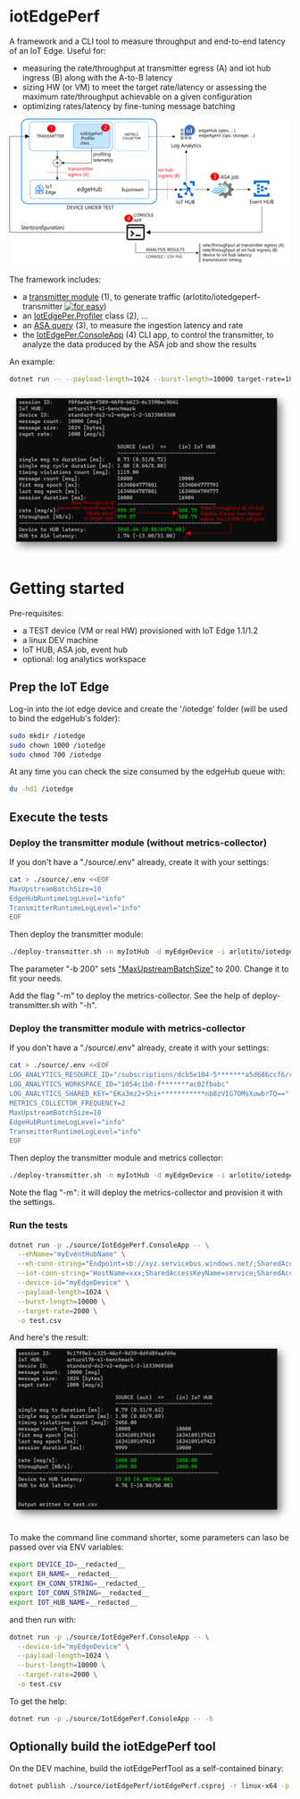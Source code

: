# iotEdgePerf
A framework and a CLI tool to measure throughput and end-to-end latency of an IoT Edge.
Useful for:
* measuring the rate/throughput at transmitter egress (A) and iot hub ingress (B) along with the A-to-B latency
* sizing HW (or VM) to meet the target rate/latency or assessing the maximum rate/throughput achievable on a given configuration
* optimizing rates/latency by fine-tuning message batching

![](./images/architecture.png)

The framework includes:

* a [transmitter module](source/IotEdgePerf.Transmitter.Edge/) (1), to generate traffic 
  (arlotito/iotedgeperf-transmitter [![for easy](https://img.shields.io/docker/v/arlotito/iotedgeperf-transmitter)](https://hub.docker.com/repository/docker/arlotito/iotedgeperf-transmitter))
* an [IotEdgePer.Profiler](source/IotEdgePerf.Profiler/) class (2), ...
* an [ASA query](./asa/) (3), to measure the ingestion latency and rate
* the [IotEdgePer.ConsoleApp](source/IotEdgePerf.ConsoleApp/) (4) CLI app, to control the transmitter, to analyze the data produced by the ASA job and show the results

An example:
```bash
dotnet run -- --payload-length=1024 --burst-length=10000 target-rate=1000
```
![](/images/simple-example-annotations.png)

# Getting started
Pre-requisites:
* a TEST device (VM or real HW) provisioned with IoT Edge 1.1/1.2
* a linux DEV machine 
* IoT HUB, ASA job, event hub
* optional: log analytics workspace

## Prep the IoT Edge
Log-in into the iot edge device and create the '/iotedge' folder (will be used to bind the edgeHub's folder): 
```bash
sudo mkdir /iotedge
sudo chown 1000 /iotedge
sudo chmod 700 /iotedge
```
At any time you can check the size consumed by the edgeHub queue with:
```bash
du -hd1 /iotedge
```

## Execute the tests

### Deploy the transmitter module (without metrics-collector)
If you don't have a "./source/.env" already, create it with your settings:
```bash
cat > ./source/.env <<EOF
MaxUpstreamBatchSize=10
EdgeHubRuntimeLogLevel="info"
TransmitterRuntimeLogLevel="info"
EOF
```

Then deploy the transmitter module:
```bash
./deploy-transmitter.sh -n myIotHub -d myEdgeDevice -i arlotito/iotedgeperf-transmitter:0.5.0 -b 200                                       
```
The parameter "-b 200" sets ["MaxUpstreamBatchSize"](https://github.com/Azure/iotedge/blob/master/doc/EnvironmentVariables.md) to 200. Change it to fit your needs.

Add the flag "-m" to deploy the metrics-collector. 
See the help of deploy-transmitter.sh with "-h".

### Deploy the transmitter module with metrics-collector
If you don't have a "./source/.env" already, create it with your settings:
```bash
cat > ./source/.env <<EOF
LOG_ANALYTICS_RESOURCE_ID="/subscriptions/dcb5e104-5*******a5d686ccf6/resourceGroups/edge-benchmark-hub-rg/providers/Microsoft.Devices/IotHubs/****"
LOG_ANALYTICS_WORKSPACE_ID="1054c1b0-f*******ac02fbabc"
LOG_ANALYTICS_SHARED_KEY="EKa3mz2+Shi+***********nb8zVIG7OMsXuwbrTQ=="
METRICS_COLLECTOR_FREQUENCY=2
MaxUpstreamBatchSize=10
EdgeHubRuntimeLogLevel="info"
TransmitterRuntimeLogLevel="info"
EOF
```

Then deploy the transmitter module and metrics collector:
```bash
./deploy-transmitter.sh -n myIotHub -d myEdgeDevice -i arlotito/iotedgeperf-transmitter:0.5.0 -b 200 -m                                      
```

Note the flag "-m": it will deploy the metrics-collector and provision it with the settings. 

### Run the tests
```bash
dotnet run -p ./source/IotEdgePerf.ConsoleApp -- \
  --ehName="myEventHubName" \
  --eh-conn-string="Endpoint=sb://xyz.servicebus.windows.net/;SharedAccessKeyName=RootManageSharedAccessKey;SharedAccessKey=xxx" \
  --iot-conn-string="HostName=xxx;SharedAccessKeyName=service;SharedAccessKey=xxx" \
  --device-id="myEdgeDevice" \
  --payload-length=1024 \
  --burst-length=10000 \
  --target-rate=2000 \
  -o test.csv
```

And here's the result:
![](./images/example-10Kmsg-1Krate.png)

To make the command line command shorter, some parameters can laso be passed over via ENV variables:
```bash
export DEVICE_ID=__redacted__
export EH_NAME=__redacted__
export EH_CONN_STRING=__redacted__
export IOT_CONN_STRING=__redacted__
export IOT_HUB_NAME=__redacted__
```
and then run with:
```bash
dotnet run -p ./source/IotEdgePerf.ConsoleApp -- \
  --device-id="myEdgeDevice" \
  --payload-length=1024 \
  --burst-length=10000 \
  --target-rate=2000 \
  -o test.csv
```

To get the help:
```bash
dotnet run -p ./source/IotEdgePerf.ConsoleApp -- -h
```


## Optionally build the iotEdgePerf tool
On the DEV machine, build the iotEdgePerfTool as a self-contained binary:
```bash
dotnet publish ./source/iotEdgePerf/iotEdgePerf.csproj -r linux-x64 -p:PublishSingleFile=true --configuration Release -o .
```





